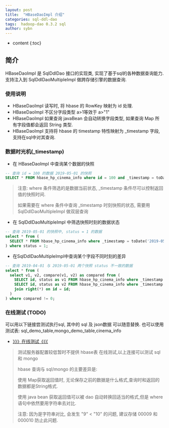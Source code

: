 ```yaml
---
layout: post
title:  "HBaseDaoImpl 介绍"
categories: sql-ddl-dao
tags:  hadoop-dao 0.3.2 sql
author: sybn
---
```


* content
{:toc}

## 简介

HBaseDaoImpl 是 SqlDdlDao 接口的实现类,  实现了基于sql的各种数据查询能力.
支持注入到 SqlDdlDaoMultipleImpl 做跨存储引擎的数据查询.





### 使用说明
* HBaseDaoImpl 读写时, 将 hbase 的 RowKey 映射为  id 处理.
* HBaseDaoImpl 不区分字段类型 a>1等效于 a>"1"
* HBaseDaoImpl 如果查询 javaBean 会自动转换字段类型, 如果查询 Map 所有字段值都会返回 String 类型.
* HBaseDaoImpl 支持将  hbase 的 timestamp 特性映射为 _timestamp 字段,支持在sql中对其查询.



### 数据时光机(_timestamp)

* 在 HBaseDaoImpl 中查询某个数据的快照

```sql
-- 查询 id = 100 的数据 2019-05-01 的快照
SELECT * FROM hbase_hp_cinema_info where id = 100 and _timestamp = toDate('2019-05-01');
```

> 注意:  where 条件筛选的是数据当前状态, _timestamp 条件尽可以控制返回值的快照时间.
> 
> 如果需要在 where 条件中查询 _timestamp 时刻快照的状态, 需要用 SqlDdlDaoMultipleImpl 做双层查询

* 在 SqlDdlDaoMultipleImpl 中筛选快照时刻的数据状态

```sql
-- 查询 2019-05-01 的快照中, status = 1 的数据
select * from ( 
  SELECT * FROM hbase_hp_cinema_info where _timestamp = toDate('2019-05-01');
) where status = 1;
```

* 在SqlDdlDaoMultipleImpl中查询某个字段不同时刻的差异

```sql
-- 查询 2019-04-01 与 2019-05-01 两个快照 status 不一致的数据
select * from ( 
  select v1, v2, compare(v1, v2) as compared from (
    SELECT id, status as v1 FROM hbase_hp_cinema_info where _timestamp = toDate('2019-05-01');
    SELECT id, status as v2 FROM hbase_hp_cinema_info where _timestamp = toDate('2019-04-01');
    join right(*) on id = id;
  )
) where compared != 0;
```


### 在线测试 (TODO)

可以用以下链接尝测试执行sql, 其中的  sql 及 json数据 可以随意替换. 也可以使用测试表: sql_demo_table,mongo_demo_table,cinema_info

- [》》》在线测试《《《](http://java.linpengfei.cn:8081/dw-api-sql/sql_frame.html?sql=select%20type_count%2Ccount(*)%20as%20type_count_count%20from%20(select%20type%2Ccount(*)%20as%20type_count%20from%20%5B%7Btype%3A1%2Cvalue%3A1%7D%2C%7Btype%3A2%2Cvalue%3A2%7D%2C%7Btype%3A1%2Cvalue%3A3%7D%5D%20group%20by%20type%3B)%20group%20by%20type_count)

> 测试服务器配置较低暂时不提供 hbase表 在线测试,以上连接可以测试 sql 和 mongo
> 
> hbase 查询与 sql/mongo 的主要差异是: 
> 
>  使用 Map获取返回值时, 无论保存之前的数据是什么格式,查询时和返回的数据都是String格式.
> 
> 使用 java bean 获取返回值可以被 dao 自动转换回适当的格式,但是 where 语句中依然要用字符串去对比.
>
> 注意: 因为是字符串对比, 会发生 "9" < "10" 的问题, 建议存储 00009 和 000010 防止此问题.
